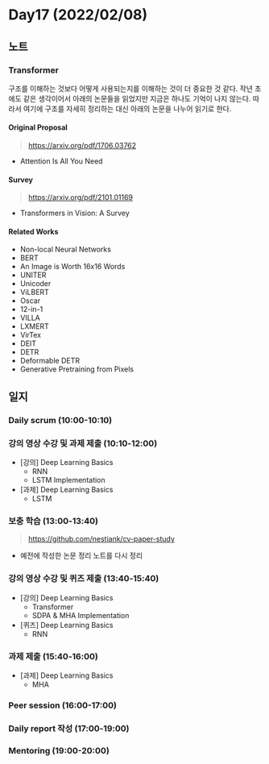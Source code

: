 # Day17 (2022/02/08)

## 노트

### Transformer

구조를 이해하는 것보다 어떻게 사용되는지를 이해하는 것이 더 중요한 것 같다. 작년 초에도 같은 생각이어서 아래의 논문들을 읽었지만 지금은 하나도 기억이 나지 않는다. 따라서 여기에 구조를 자세히 정리하는 대신 아래의 논문을 나누어 읽기로 한다.

#### Original Proposal

> https://arxiv.org/pdf/1706.03762

  * Attention Is All You Need

#### Survey

> https://arxiv.org/pdf/2101.01169

  * Transformers in Vision: A Survey

#### Related Works

  * Non-local Neural Networks
  * BERT
  * An Image is Worth 16x16 Words
  * UNITER
  * Unicoder
  * ViLBERT
  * Oscar
  * 12-in-1
  * VILLA
  * LXMERT
  * VirTex
  * DEIT
  * DETR
  * Deformable DETR
  * Generative Pretraining from Pixels

## 일지

### Daily scrum (10:00-10:10)

### 강의 영상 수강 및 과제 제출 (10:10-12:00)

  * [강의] Deep Learning Basics
    * RNN
    * LSTM Implementation
  * [과제] Deep Learning Basics
    * LSTM

### 보충 학습 (13:00-13:40)

> https://github.com/nestiank/cv-paper-study

  * 예전에 작성한 논문 정리 노트를 다시 정리

### 강의 영상 수강 및 퀴즈 제출 (13:40-15:40)

  * [강의] Deep Learning Basics
    * Transformer
    * SDPA & MHA Implementation
  * [퀴즈] Deep Learning Basics
    * RNN

### 과제 제출 (15:40-16:00)

  * [과제] Deep Learning Basics
    * MHA

### Peer session (16:00-17:00)

### Daily report 작성 (17:00-19:00)

### Mentoring (19:00-20:00)
